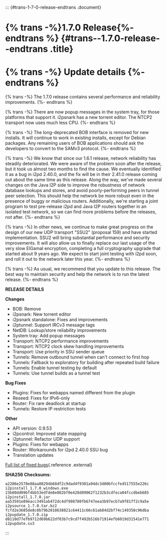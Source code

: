 ::: {#trans-1-7-0-release-endtrans .document}
# {% trans -%}1.7.0 Release{%- endtrans %} {#trans--1.7.0-release--endtrans .title}

{% trans -%} Update details {%- endtrans %}
============================================

{% trans -%} The 1.7.0 release contains several performance and
reliability improvements. {%- endtrans %}

{% trans -%} There are now popup messages in the system tray, for those
platforms that support it. i2psnark has a new torrent editor. The NTCP2
transport now uses much less CPU. {%- endtrans %}

{% trans -%} The long-deprecated BOB interface is removed for new
installs. It will continue to work in existing installs, except for
Debian packages. Any remaining users of BOB applications should ask the
developers to convert to the SAMv3 protocol. {%- endtrans %}

{% trans -%} We know that since our 1.6.1 release, network reliability
has steadily deteriorated. We were aware of the problem soon after the
release, but it took us almost two months to find the cause. We
eventually identified it as a bug in i2pd 2.40.0, and the fix will be in
their 2.41.0 release coming out about the same time as this release.
Along the way, we\'ve made several changes on the Java I2P side to
improve the robustness of network database lookups and stores, and avoid
poorly-performing peers in tunnel peer selection. This should help the
network be more robust even in the presence of buggy or malicious
routers. Additionally, we\'re starting a joint program to test
pre-release i2pd and Java I2P routers together in an isolated test
network, so we can find more problems before the releases, not after.
{%- endtrans %}

{% trans -%} In other news, we continue to make great progress on the
design of our new UDP transport \"SSU2\" (proposal 159) and have started
implementation. SSU2 will bring substantial performance and security
improvements. It will also allow us to finally replace our last usage of
the very slow ElGamal encryption, completing a full cryptography upgrade
that started about 9 years ago. We expect to start joint testing with
i2pd soon, and roll it out to the network later this year. {%- endtrans
%}

{% trans -%} As usual, we recommend that you update to this release. The
best way to maintain security and help the network is to run the latest
release. {%- endtrans %}

**RELEASE DETAILS**

**Changes**

-   BOB: Remove
-   i2psnark: New torrent editor
-   i2psnark standalone: Fixes and improvements
-   i2ptunnel: Support IRCv3 message tags
-   NetDB: Lookup/store reliability improvements
-   System tray: Add popup messages
-   Transport: NTCP2 performance improvements
-   Transport: NTCP2 clock skew handling improvements
-   Transport: Use priority in SSU sender queue
-   Tunnels: Remove outbound tunnel when can\'t connect to first hop
-   Tunnels: Fallback to exploratory for building after repeated build
    failure
-   Tunnels: Enable tunnel testing by default
-   Tunnels: Use tunnel builds as a tunnel test

**Bug Fixes**

-   Plugins: Fixes for webapps named different from the plugin
-   Reseed: Fixes for IPv6-only
-   Router: Fix rare deadlock at startup
-   Tunnels: Restore IP restriction tests

**Other**

-   API version: 0.9.53
-   i2pcontrol: Improved state mapping
-   i2ptunnel: Refactor UDP support
-   Plugins: Fixes for webapps
-   Router: Workarounds for i2pd 2.40.0 SSU bug
-   Translation updates

[Full list of fixed
bugs](http://%7B%7Bi2pconv('git.idk.i2p')%7D%7D/i2p-hackers/i2p.i2p/-/issues?scope=all&state=closed&milestone_title=1.7.0){.reference
.external}

**SHA256 Checksums:**

``` literal-block
a2206e2578e88aa08294b68df2c9dad4f9301a94dc3d00bfccfe4517555e226c  i2pinstall_1.7.0_windows.exe
23b80dd09bf4bb53edfde8e802bf0e428d89062f1232b3cdfeca04fccdbeb685  i2pinstall_1.7.0.jar
aa53591e89eacc3491ab472dc4df998780fb6747eea3b97ecb7a9f81ff2c9a5e  i2psource_1.7.0.tar.bz2
fcfd2e3685de8c0b79b2018638821c64411c66c61ab84d2bf74c149358c96dba  i2pupdate_1.7.0.zip
d8110d77efb9712d69b622df03b7c9cd7f492b516b71914efb6019d31541e771  i2pupdate.su3
```
:::
